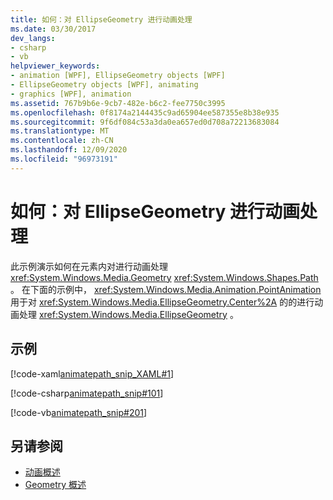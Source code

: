 ```yaml
---
title: 如何：对 EllipseGeometry 进行动画处理
ms.date: 03/30/2017
dev_langs:
- csharp
- vb
helpviewer_keywords:
- animation [WPF], EllipseGeometry objects [WPF]
- EllipseGeometry objects [WPF], animating
- graphics [WPF], animation
ms.assetid: 767b9b6e-9cb7-482e-b6c2-fee7750c3995
ms.openlocfilehash: 0f8174a2144435c9ad65904ee587355e8b38e935
ms.sourcegitcommit: 9f6df084c53a3da0ea657ed0d708a72213683084
ms.translationtype: MT
ms.contentlocale: zh-CN
ms.lasthandoff: 12/09/2020
ms.locfileid: "96973191"
---
```

# <a name="how-to-animate-an-ellipsegeometry"></a>如何：对 EllipseGeometry 进行动画处理
此示例演示如何在元素内对进行动画处理 <xref:System.Windows.Media.Geometry> <xref:System.Windows.Shapes.Path> 。 在下面的示例中， <xref:System.Windows.Media.Animation.PointAnimation> 用于对 <xref:System.Windows.Media.EllipseGeometry.Center%2A> 的的进行动画处理 <xref:System.Windows.Media.EllipseGeometry> 。  
  
## <a name="example"></a>示例  
 [!code-xaml[animatepath_snip_XAML#1](~/samples/snippets/csharp/VS_Snippets_Wpf/animatepath_snip_XAML/CS/EllipseGeometryExample.xaml#1)]  
  
 [!code-csharp[animatepath_snip#101](~/samples/snippets/csharp/VS_Snippets_Wpf/animatepath_snip/CSharp/EllipseGeometryExample.cs#101)]  
  
 [!code-vb[animatepath_snip#201](~/samples/snippets/visualbasic/VS_Snippets_Wpf/animatepath_snip/VisualBasic/EllipseGeometryExample.vb#201)]  
  
## <a name="see-also"></a>另请参阅

- [动画概述](animation-overview.md)
- [Geometry 概述](geometry-overview.md)
